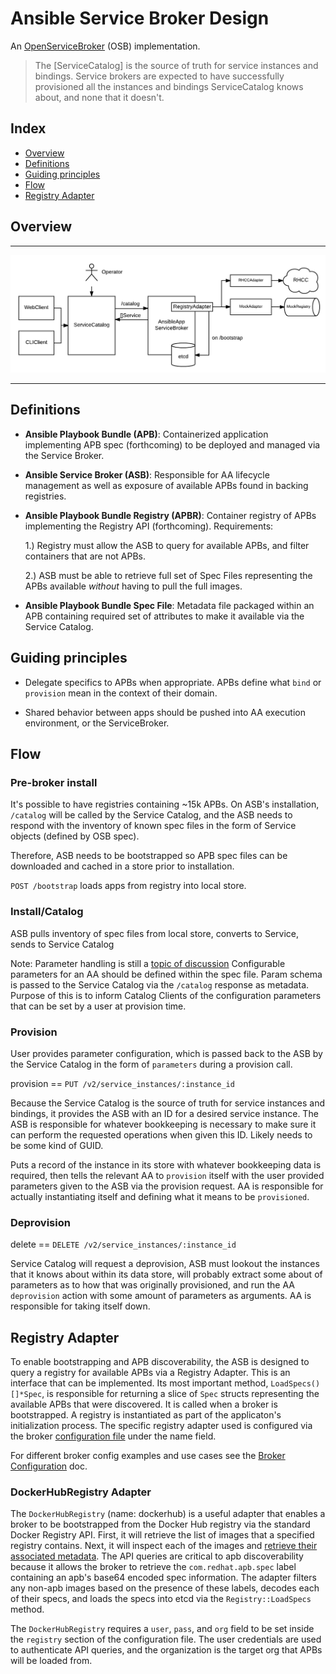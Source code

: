 # Ansible Service Broker Design

An [OpenServiceBroker](https://github.com/openservicebrokerapi/servicebroker) (OSB) implementation.


> The [ServiceCatalog] is the source of truth for service instances and bindings.
> Service brokers are expected to have successfully provisioned all the instances
> and bindings ServiceCatalog knows about, and none that it doesn't.

## Index
  * [Overview](#overview)
  * [Definitions](#definitions)
  * [Guiding principles](#guiding-principles)
  * [Flow](#flow)
  * [Registry Adapter](#registry-adapter)

## Overview
---

![Design](images/design.png)

---

## Definitions

* **Ansible Playbook Bundle (APB)**: Containerized application implementing APB spec (forthcoming)
to be deployed and managed via the Service Broker.

* **Ansible Service Broker (ASB)**: Responsible for AA lifecycle management as well as exposure
of available APBs found in backing registries.

* **Ansible Playbook Bundle Registry (APBR)**: Container registry of APBs implementing the
Registry API (forthcoming). Requirements:

  1.) Registry must allow the ASB to query for available APBs, and filter containers that are not APBs.

  2.) ASB must be able to retrieve full set of Spec Files representing the APBs available *without* having to pull the full images.

* **Ansible Playbook Bundle Spec File**: Metadata file packaged within an APB containing required set of
attributes to make it available via the Service Catalog.

## Guiding principles

* Delegate specifics to APBs when appropriate. APBs define what
`bind` or `provision` mean in the context of their domain.

* Shared behavior between apps should be pushed into AA execution environment,
or the ServiceBroker.

## Flow

### Pre-broker install

It's possible to have registries containing ~15k APBs. On ASB's installation,
`/catalog` will be called by the Service Catalog, and the ASB needs to respond with
the inventory of known spec files in the form of Service objects (defined by OSB spec).

Therefore, ASB needs to be bootstrapped so APB spec files can be downloaded and cached in a store prior to installation.

`POST /bootstrap` loads apps from registry into local store.


### Install/Catalog

ASB pulls inventory of spec files from local store, converts to Service, sends to Service Catalog

Note: Parameter handling is still a [topic of discussion](https://github.com/openservicebrokerapi/servicebroker/pull/74)
Configurable parameters for an AA should be defined within the spec file. Param
schema is passed to the Service Catalog via the `/catalog` response as metadata.
Purpose of this is to inform Catalog Clients of the configuration parameters that
can be set by a user at provision time.

### Provision

User provides parameter configuration, which is passed back to the ASB by
the Service Catalog in the form of `parameters` during a provision call.

provision == `PUT /v2/service_instances/:instance_id`

Because the Service Catalog is the source of truth for service instances and bindings,
it provides the ASB with an ID for a desired service instance. The ASB is responsible
for whatever bookkeeping is necessary to make sure it can perform the requested operations
when given this ID. Likely needs to be some kind of GUID.

Puts a record of the instance in its store with whatever bookkeeping
data is required, then tells the relevant AA to `provision` itself with the
user provided parameters given to the ASB via the provision request. AA is responsible
for actually instantiating itself and defining what it means to be `provisioned`.

### Deprovision

delete == `DELETE /v2/service_instances/:instance_id`

Service Catalog will request a deprovision, ASB must lookout the instances that
it knows about within its data store, will probably extract some about of
parameters as to how that was originally provisioned, and run the AA `deprovision`
action with some amount of parameters as arguments. AA is responsible for taking
itself down.

## Registry Adapter

To enable bootstrapping and APB discoverability, the ASB is designed to
query a registry for available APBs via a Registry Adapter. This is an
interface that can be implemented. Its most important method, `LoadSpecs() []*Spec`,
is responsible for returning a slice of `Spec` structs representing the available
APBs that were discovered. It is called when a broker is bootstrapped.
A registry is instantiated as part of the applicaton's initialization process.
The specific registry adapter used is configured via the broker
[configuration file](../etc/example-broker-config.yaml) under the name field.

For different broker config examples and use cases see the
[Broker Configuration](broker-config.md) doc.

### DockerHubRegistry Adapter

The `DockerHubRegistry` (name: dockerhub) is a useful adapter that enables
a broker to be bootstrapped from the Docker Hub registry via the standard
Docker Registry API. First, it will retrieve the list of images that a specified
registry contains. Next, it will inspect each of the images and [retrieve
their associated metadata](https://github.com/containers/image). The API queries
are critical to apb discoverability because it allows the broker to retrieve
the `com.redhat.apb.spec` label containing an apb's base64
encoded spec information. The adapter filters any non-apb images
based on the presence of these labels, decodes each of their specs, and loads
the specs into etcd via the `Registry::LoadSpecs` method.

The `DockerHubRegistry` requires a `user`, `pass`, and `org` field
to be set inside the `registry` section of the configuration file. The user
credentials are used to authenticate API queries, and the organization is the
target org that APBs will be loaded from.
